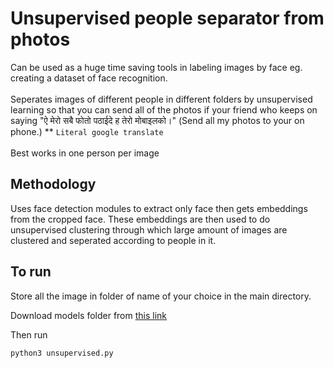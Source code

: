 # Unsupervised people separator from photos

Can be used as a huge time saving tools in labeling images by face eg. creating a dataset of face recognition.<br><br>
Seperates images of different people in different folders by unsupervised learning so that you can send all of the photos if your friend who keeps on saying "ऐ मेरो सबै फोतो पठाईदे ह तेरो मोबाइलको।" (Send all my photos to your on phone.) ** ```Literal google translate```
<br><br>
Best works in one person per image


## Methodology

Uses face detection modules to extract only face then gets embeddings from the cropped face. These embeddings are then used to do unsupervised clustering through which large amount of images are clustered and seperated according to people in it.

## To run

Store all the image in folder of name of your choice in the main directory.

Download models folder from [this link](https://drive.google.com/open?id=1CfO8behECt2Uey9TIb5rsPrt-cUmo8Ou)

Then run
```bash
python3 unsupervised.py
```

